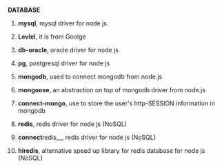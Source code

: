 **DATABASE**



1. **mysql**, mysql driver for node js

2. **Levlel**, it is from Goolge

3. **db-oracle**, oracle driver for node js

4. **pg**, postgresql driver for node js



5. **mongodb**, used to connect mongodb from node.js



6. **mongoose**, an abstraction on top of mongodb driver from node.js



7. **connect-mongo**, use to store the user's http-SESSION information in mongodb



8. **redis**, redis driver for node js \(NoSQL\)



9. **connect**redis\_\_, redis driver for node js \(NoSQL\)



10. **hiredis**, alternative speed up library for redis database for node js \(NoSQL\)


